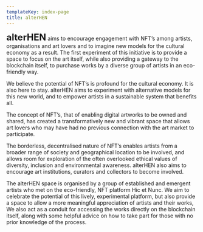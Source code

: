 ```yaml
---
templateKey: index-page
title: alterHEN
---
```

<span class="logo-text" style="font-size: 1.5rem; font-weight: bold;">alterHEN</span></span> aims to encourage engagement with NFT’s among artists, organisations and art lovers and to imagine new models for the cultural economy as a result. The first experiment of this initiative is to provide a space to focus on the art itself, while also providing a gateway to the blockchain itself, to purchase works by a diverse group of artists in an eco-friendly way.

We believe the potential of NFT’s is profound for the cultural economy. It is also here to stay. alterHEN aims to experiment with alternative models for this new world, and to empower artists in a sustainable system that benefits all.

The concept of NFT’s, that of enabling digital artworks to be owned and shared, has created a transformatively new and vibrant space that allows art lovers who may have had no previous connection with the art market to participate.

The borderless, decentralised nature of NFT’s enables artists from a broader range of society and geographical location to be involved, and allows room for exploration of the often overlooked ethical values of diversity, inclusion and environmental awareness. alterHEN also aims to encourage art institutions, curators and collectors to become involved.

The alterHEN space is organised by a group of established and emergent artists who met on the eco-friendly, NFT platform Hic et Nunc. We aim to celebrate the potential of this lively, experimental platform, but also provide a space to allow a more meaningful appreciation of artists and their works,
We also act as a conduit for accessing the works directly on the blockchain itself, along with some helpful advice on how to take part for those with no prior knowledge of the process.